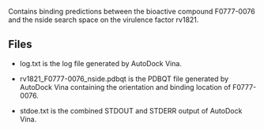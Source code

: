 Contains binding predictions between the bioactive compound F0777-0076 and the nside search space on the virulence factor rv1821.

## Files

- log.txt is the log file generated by AutoDock Vina.

- rv1821_F0777-0076_nside.pdbqt is the PDBQT file generated by AutoDock Vina containing the orientation and binding location of F0777-0076.

- stdoe.txt is the combined STDOUT and STDERR output of AutoDock Vina.

